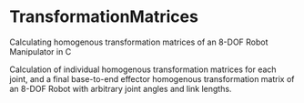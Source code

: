 # TransformationMatrices
Calculating homogenous transformation matrices of an 8-DOF Robot Manipulator in C

Calculation of individual homogenous transformation matrices for each joint, and a final base-to-end effector homogenous transformation matrix of an 8-DOF Robot with arbitrary joint angles and link lengths.
